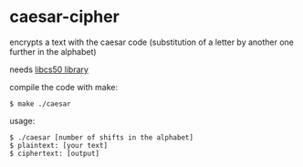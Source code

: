 # caesar-cipher
encrypts a text with the caesar code (substitution of a letter by another one further in the alphabet)

needs [libcs50 library](https://github.com/cs50/libcs50)

compile the code with make:
```console
$ make ./caesar
```
usage:
```console
$ ./caesar [number of shifts in the alphabet]
$ plaintext: [your text]
$ ciphertext: [output]
```
